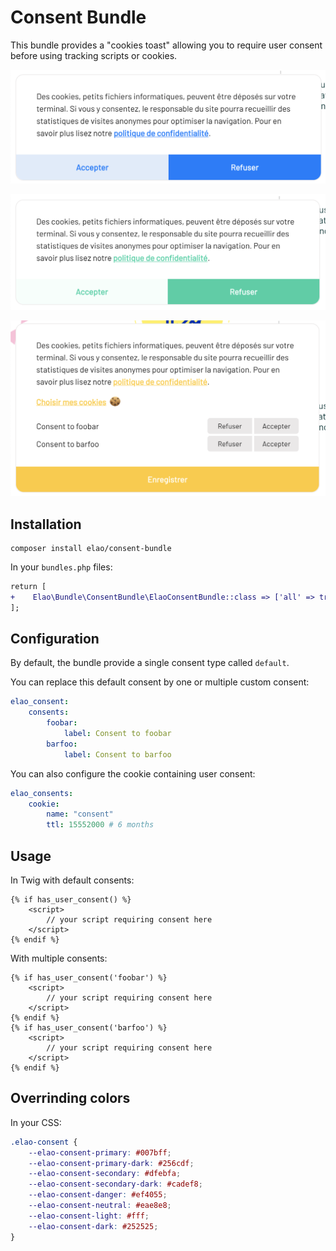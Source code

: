 # Consent Bundle

This bundle provides a "cookies toast" allowing you to require user consent before using tracking scripts or cookies.

![Blue](./doc/images/toast-blue.png)

![Green](./doc/images/toast-green.png)

![Green](./doc/images/toast-yellow.png)

## Installation

```
composer install elao/consent-bundle
```

In your `bundles.php` files:

```diff
return [
+    Elao\Bundle\ConsentBundle\ElaoConsentBundle::class => ['all' => true],
];
```

## Configuration

By default, the bundle provide a single consent type called `default`.

You can replace this default consent by one or multiple custom consent:

```yaml
elao_consent:
    consents:
        foobar:
            label: Consent to foobar
        barfoo:
            label: Consent to barfoo
```

You can also configure the cookie containing user consent:

```yaml
elao_consents:
    cookie:
        name: "consent"
        ttl: 15552000 # 6 months
```

## Usage

In Twig with default consents:

```twig
{% if has_user_consent() %}
    <script>
        // your script requiring consent here
    </script>
{% endif %}
```

With multiple consents:

```twig
{% if has_user_consent('foobar') %}
    <script>
        // your script requiring consent here
    </script>
{% endif %}
{% if has_user_consent('barfoo') %}
    <script>
        // your script requiring consent here
    </script>
{% endif %}
```

## Overrinding colors

In your CSS:

```css
.elao-consent {
    --elao-consent-primary: #007bff;
    --elao-consent-primary-dark: #256cdf;
    --elao-consent-secondary: #dfebfa;
    --elao-consent-secondary-dark: #cadef8;
    --elao-consent-danger: #ef4055;
    --elao-consent-neutral: #eae8e8;
    --elao-consent-light: #fff;
    --elao-consent-dark: #252525;
}
```
